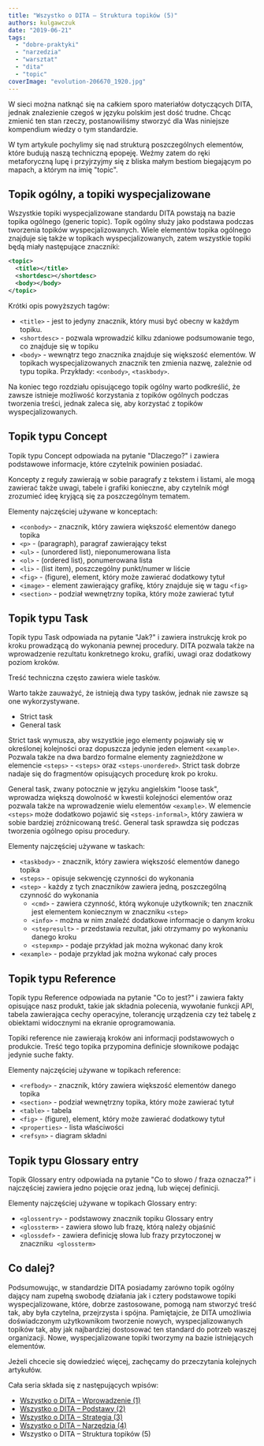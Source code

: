 ```yaml
---
title: "Wszystko o DITA – Struktura topików (5)"
authors: kulgawczuk
date: "2019-06-21"
tags:
  - "dobre-praktyki"
  - "narzedzia"
  - "warsztat"
  - "dita"
  - "topic"
coverImage: "evolution-206670_1920.jpg"
---
```


W sieci można natknąć się na całkiem sporo materiałów dotyczących DITA, jednak
znalezienie czegoś w języku polskim jest dość trudne. Chcąc zmienić ten stan
rzeczy, postanowiliśmy stworzyć dla Was niniejsze kompendium wiedzy o tym
standardzie.

<!--truncate-->

W tym artykule pochylimy się nad strukturą poszczególnych elementów, które
budują naszą techniczną epopeję. Weźmy zatem do ręki metaforyczną lupę i
przyjrzyjmy się z bliska małym bestiom biegającym po mapach, a którym na imię
"topic".

## Topik ogólny, a topiki wyspecjalizowane

Wszystkie topiki wyspecjalizowane standardu DITA powstają na bazie topika
ogólnego (generic topic). Topik ogólny służy jako podstawa podczas tworzenia
topików wyspecjalizowanych. Wiele elementów topika ogólnego znajduje się także w
topikach wyspecjalizowanych, zatem wszystkie topiki będą miały następujące
znaczniki:

```xml
<topic>
  <title></title>
  <shortdesc></shortdesc>
  <body></body>
</topic>
```

Krótki opis powyższych tagów:

- `<title>` - jest to jedyny znacznik, który musi być obecny w każdym topiku.
- `<shortdesc>` - pozwala wprowadzić kilku zdaniowe podsumowanie tego, co
  znajduje się w topiku
- `<body>` - wewnątrz tego znacznika znajduje się większość elementów. W
  topikach wyspecjalizowanych znacznik ten zmienia nazwę, zależnie od typu
  topika. Przykłady: `<conbody>`, `<taskbody>`.

Na koniec tego rozdziału opisującego topik ogólny warto podkreślić, że zawsze
istnieje możliwość korzystania z topików ogólnych podczas tworzenia treści,
jednak zaleca się, aby korzystać z topików wyspecjalizowanych.

## Topik typu Concept

Topik typu Concept odpowiada na pytanie "Dlaczego?" i zawiera podstawowe
informacje, które czytelnik powinien posiadać.

Koncepty z reguły zawierają w sobie paragrafy z tekstem i listami, ale mogą
zawierać także uwagi, tabele i grafiki konieczne, aby czytelnik mógł zrozumieć
ideę kryjącą się za poszczególnym tematem.

Elementy najczęściej używane w konceptach:

- `<conbody>` - znacznik, który zawiera większość elementów danego topika
- `<p>` - (paragraph), paragraf zawierający tekst
- `<ul>` - (unordered list), nieponumerowana lista
- `<ol>` - (ordered list), ponumerowana lista
- `<li>` - (list item), poszczególny punkt/numer w liście
- `<fig>` - (figure), element, który może zawierać dodatkowy tytuł
- `<image>` - element zawierający grafikę, który znajduje się w tagu `<fig>`
- `<section>` - podział wewnętrzny topika, który może zawierać tytuł

## Topik typu Task

Topik typu Task odpowiada na pytanie "Jak?" i zawiera instrukcję krok po kroku
prowadzącą do wykonania pewnej procedury. DITA pozwala także na wprowadzenie
rezultatu konkretnego kroku, grafiki, uwagi oraz dodatkowy poziom kroków.

Treść techniczna często zawiera wiele tasków.

Warto także zauważyć, że istnieją dwa typy tasków, jednak nie zawsze są one
wykorzystywane.

- Strict task
- General task

Strict task wymusza, aby wszystkie jego elementy pojawiały się w określonej
kolejności oraz dopuszcza jedynie jeden element `<example>`. Pozwala także na
dwa bardzo formalne elementy zagnieżdżone w elemencie `<steps>` - `<steps>` oraz
`<steps-unordered>`. Strict task dobrze nadaje się do fragmentów opisujących
procedurę krok po kroku.

General task, zwany potocznie w języku angielskim "loose task", wprowadza
większą dowolność w kwestii kolejności elementów oraz pozwala także na
wprowadzenie wielu elementów `<example>`. W elemencie `<steps>` może dodatkowo
pojawić się `<steps-informal>`, który zawiera w sobie bardziej zróżnicowaną
treść. General task sprawdza się podczas tworzenia ogólnego opisu procedury.

Elementy najczęściej używane w taskach:

- `<taskbody>` - znacznik, który zawiera większość elementów danego topika
- `<steps>` - opisuje sekwencję czynności do wykonania
- `<step>` - każdy z tych znaczników zawiera jedną, poszczególną czynność do
  wykonania
  - `<cmd>` - zawiera czynność, którą wykonuje użytkownik; ten znacznik jest
    elementem koniecznym w znaczniku `<step>`
  - `<info>` - można w nim znaleźć dodatkowe informacje o danym kroku
  - `<stepresult>` - przedstawia rezultat, jaki otrzymamy po wykonaniu danego
    kroku
  - `<stepxmp>` - podaje przykład jak można wykonać dany krok
- `<example>` - podaje przykład jak można wykonać cały proces

## Topik typu Reference

Topik typu Reference odpowiada na pytanie "Co to jest?" i zawiera fakty
opisujące nasz produkt, takie jak składnia polecenia, wywołanie funkcji API,
tabela zawierająca cechy operacyjne, tolerancję urządzenia czy też tabelę z
obiektami widocznymi na ekranie oprogramowania.

Topiki reference nie zawierają kroków ani informacji podstawowych o produkcie.
Treść tego topika przypomina definicje słownikowe podając jedynie suche fakty.

Elementy najczęściej używane w topikach reference:

- `<refbody>` - znacznik, który zawiera większość elementów danego topika
- `<section>` - podział wewnętrzny topika, który może zawierać tytuł
- `<table>` - tabela
- `<fig>` - (figure), element, który może zawierać dodatkowy tytuł
- `<properties>` - lista właściwości
- `<refsyn>` - diagram składni

## Topik typu Glossary entry

Topik Glossary entry odpowiada na pytanie "Co to słowo / fraza oznacza?" i
najczęściej zawiera jedno pojęcie oraz jedną, lub więcej definicji.

Elementy najczęściej używane w topikach Glossary entry:

- `<glossentry>` - podstawowy znacznik topiku Glossary entry
- `<glossterm>` - zawiera słowo lub frazę, którą należy objaśnić
- `<glossdef>` - zawiera definicję słowa lub frazy przytoczonej w znaczniku 
  `<glossterm>`

## Co dalej?

Podsumowując, w standardzie DITA posiadamy zarówno topik ogólny dający nam
zupełną swobodę działania jak i cztery podstawowe topiki wyspecjalizowane,
które, dobrze zastosowane, pomogą nam stworzyć treść tak, aby była czytelna,
przejrzysta i spójna. Pamiętajcie, że DITA umożliwia doświadczonym użytkownikom
tworzenie nowych, wyspecjalizowanych topików tak, aby jak najbardziej dostosować
ten standard do potrzeb waszej organizacji. Nowe, wyspecjalizowane topiki
tworzymy na bazie istniejących elementów.

Jeżeli chcecie się dowiedzieć więcej, zachęcamy do przeczytania kolejnych
artykułów.

Cała seria składa się z następujących wpisów:

- [Wszystko o DITA – Wprowadzenie (1)](http://techwriter.pl/wszystko-o-dita-wprowadzenie-1/)
- [Wszystko o DITA – Podstawy (2)](http://techwriter.pl/wszystko-o-dita-podstawy/)
- [Wszystko o DITA – Strategia (3)](http://techwriter.pl/wszystko-o-dita-strategia/)
- [Wszystko o DITA – Narzędzia (4)](http://techwriter.pl/jak-zaczac-pisac-w-dita-narzedzia/)
- Wszystko o DITA – Struktura topików (5)
